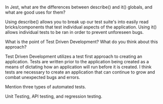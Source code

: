 In Jest, what are the differences between describe() and it() globals, and what are good uses for them?

Using describe() allows you to break up our test suite's into easily read bricks/components that test individual aspects of the application. Using it() allows individual tests to be ran in order to prevent unforeseen bugs.



What is the point of Test Driven Development? What do you think about this approach?

Test Driven Development utilizes a test first approach to creating an application. Tests are written prior to the application being created as a means of dictating how an application will run before it is created. I think tests are necessary to create an application that can continue to grow and combat unexpected bugs and errors.


Mention three types of automated tests.

Unit Testing, API testing, and regression testing.

